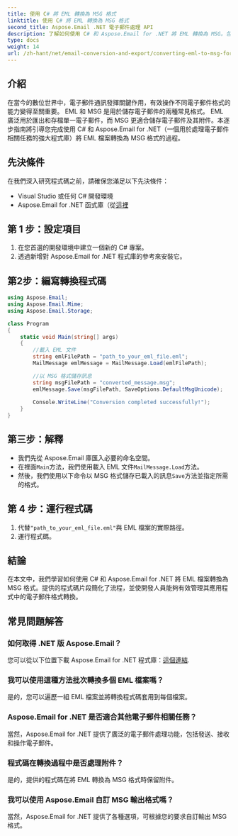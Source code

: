 ```yaml
---
title: 使用 C# 將 EML 轉換為 MSG 格式
linktitle: 使用 C# 將 EML 轉換為 MSG 格式
second_title: Aspose.Email .NET 電子郵件處理 API
description: 了解如何使用 C# 和 Aspose.Email for .NET 將 EML 轉換為 MSG。包含高效電子郵件格式轉換程式碼範例的綜合指南。
type: docs
weight: 14
url: /zh-hant/net/email-conversion-and-export/converting-eml-to-msg-format-using-csharp/
---
```


## 介紹

在當今的數位世界中，電子郵件通訊發揮關鍵作用，有效操作不同電子郵件格式的能力變得至關重要。 EML 和 MSG 是用於儲存電子郵件的兩種常見格式。 EML 廣泛用於匯出和存檔單一電子郵件，而 MSG 更適合儲存電子郵件及其附件。本逐步指南將引導您完成使用 C# 和 Aspose.Email for .NET（一個用於處理電子郵件相關任務的強大程式庫）將 EML 檔案轉換為 MSG 格式的過程。

## 先決條件

在我們深入研究程式碼之前，請確保您滿足以下先決條件：

- Visual Studio 或任何 C# 開發環境
-  Aspose.Email for .NET 函式庫（從[這裡](https://releases.aspose.com/email/net)

## 第 1 步：設定項目

1. 在您首選的開發環境中建立一個新的 C# 專案。
2. 透過新增對 Aspose.Email for .NET 程式庫的參考來安裝它。

## 第2步：編寫轉換程式碼

```csharp
using Aspose.Email;
using Aspose.Email.Mime;
using Aspose.Email.Storage;

class Program
{
    static void Main(string[] args)
    {
        //載入 EML 文件
        string emlFilePath = "path_to_your_eml_file.eml";
        MailMessage emlMessage = MailMessage.Load(emlFilePath);

        //以 MSG 格式儲存訊息
        string msgFilePath = "converted_message.msg";
        emlMessage.Save(msgFilePath, SaveOptions.DefaultMsgUnicode);
        
        Console.WriteLine("Conversion completed successfully!");
    }
}
```

## 第三步：解釋

- 我們先從 Aspose.Email 庫匯入必要的命名空間。
- 在裡面`Main`方法，我們使用載入 EML 文件`MailMessage.Load`方法。
- 然後，我們使用以下命令以 MSG 格式儲存已載入的訊息`Save`方法並指定所需的格式。

## 第 4 步：運行程式碼

1. 代替`"path_to_your_eml_file.eml"`與 EML 檔案的實際路徑。
2. 運行程式碼。

## 結論

在本文中，我們學習如何使用 C# 和 Aspose.Email for .NET 將 EML 檔案轉換為 MSG 格式。提供的程式碼片段簡化了流程，並使開發人員能夠有效管理其應用程式中的電子郵件格式轉換。

## 常見問題解答

### 如何取得 .NET 版 Aspose.Email？

您可以從以下位置下載 Aspose.Email for .NET 程式庫：[這個連結](https://releases.aspose.com/email/net).

### 我可以使用這種方法批次轉換多個 EML 檔案嗎？

是的，您可以遍歷一組 EML 檔案並將轉換程式碼套用到每個檔案。

### Aspose.Email for .NET 是否適合其他電子郵件相關任務？

當然，Aspose.Email for .NET 提供了廣泛的電子郵件處理功能，包括發送、接收和操作電子郵件。

### 程式碼在轉換過程中是否處理附件？

是的，提供的程式碼在將 EML 轉換為 MSG 格式時保留附件。

### 我可以使用 Aspose.Email 自訂 MSG 輸出格式嗎？

當然，Aspose.Email for .NET 提供了各種選項，可根據您的要求自訂輸出 MSG 格式。